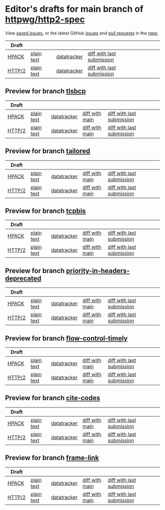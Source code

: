 # Editor's drafts for main branch of [httpwg/http2-spec](https://github.com/httpwg/http2-spec)

View [saved issues](issues.html), or the latest GitHub [issues](https://github.com/httpwg/http2-spec/issues) and [pull requests](https://github.com/httpwg/http2-spec/pulls) in the [repo](https://github.com/httpwg/http2-spec).

| Draft |     |     |     |     |     |     |
| ----- | --- | --- | --- | --- | --- | --- |
| [HPACK](./draft-ietf-httpbis-header-compression.html) |[plain text](./draft-ietf-httpbis-header-compression.txt) |[datatracker](https://datatracker.ietf.org/doc/draft-ietf-httpbis-header-compression) |[diff with last submission](https://www.ietf.org/rfcdiff?url1=draft-ietf-httpbis-header-compression&amp;url2=https://httpwg.github.io/http2-spec/draft-ietf-httpbis-header-compression.txt) | |
| [HTTP/2](./draft-ietf-httpbis-http2bis.html) |[plain text](./draft-ietf-httpbis-http2bis.txt) |[datatracker](https://datatracker.ietf.org/doc/draft-ietf-httpbis-http2bis) |[diff with last submission](https://www.ietf.org/rfcdiff?url1=draft-ietf-httpbis-http2bis&amp;url2=https://httpwg.github.io/http2-spec/draft-ietf-httpbis-http2bis.txt) | |

## Preview for branch [tlsbcp](tlsbcp)

| Draft |     |     |     |     |     |     |
| ----- | --- | --- | --- | --- | --- | --- |
| [HPACK](tlsbcp/draft-ietf-httpbis-header-compression.html) |[plain text](tlsbcp/draft-ietf-httpbis-header-compression.txt) |[datatracker](https://datatracker.ietf.org/doc/draft-ietf-httpbis-header-compression) |[diff with main](https://www.ietf.org/rfcdiff?url1=https://httpwg.github.io/http2-spec/draft-ietf-httpbis-header-compression.txt&amp;url2=https://httpwg.github.io/http2-spec/tlsbcp/draft-ietf-httpbis-header-compression.txt) |[diff with last submission](https://www.ietf.org/rfcdiff?url1=draft-ietf-httpbis-header-compression&amp;url2=https://httpwg.github.io/http2-spec/tlsbcp/draft-ietf-httpbis-header-compression.txt) | |
| [HTTP/2](tlsbcp/draft-ietf-httpbis-http2bis.html) |[plain text](tlsbcp/draft-ietf-httpbis-http2bis.txt) |[datatracker](https://datatracker.ietf.org/doc/draft-ietf-httpbis-http2bis) |[diff with main](https://www.ietf.org/rfcdiff?url1=https://httpwg.github.io/http2-spec/draft-ietf-httpbis-http2bis.txt&amp;url2=https://httpwg.github.io/http2-spec/tlsbcp/draft-ietf-httpbis-http2bis.txt) |[diff with last submission](https://www.ietf.org/rfcdiff?url1=draft-ietf-httpbis-http2bis&amp;url2=https://httpwg.github.io/http2-spec/tlsbcp/draft-ietf-httpbis-http2bis.txt) | |

## Preview for branch [tailored](tailored)

| Draft |     |     |     |     |     |     |
| ----- | --- | --- | --- | --- | --- | --- |
| [HPACK](tailored/draft-ietf-httpbis-header-compression.html) |[plain text](tailored/draft-ietf-httpbis-header-compression.txt) |[datatracker](https://datatracker.ietf.org/doc/draft-ietf-httpbis-header-compression) |[diff with main](https://www.ietf.org/rfcdiff?url1=https://httpwg.github.io/http2-spec/draft-ietf-httpbis-header-compression.txt&amp;url2=https://httpwg.github.io/http2-spec/tailored/draft-ietf-httpbis-header-compression.txt) |[diff with last submission](https://www.ietf.org/rfcdiff?url1=draft-ietf-httpbis-header-compression&amp;url2=https://httpwg.github.io/http2-spec/tailored/draft-ietf-httpbis-header-compression.txt) | |
| [HTTP/2](tailored/draft-ietf-httpbis-http2bis.html) |[plain text](tailored/draft-ietf-httpbis-http2bis.txt) |[datatracker](https://datatracker.ietf.org/doc/draft-ietf-httpbis-http2bis) |[diff with main](https://www.ietf.org/rfcdiff?url1=https://httpwg.github.io/http2-spec/draft-ietf-httpbis-http2bis.txt&amp;url2=https://httpwg.github.io/http2-spec/tailored/draft-ietf-httpbis-http2bis.txt) |[diff with last submission](https://www.ietf.org/rfcdiff?url1=draft-ietf-httpbis-http2bis&amp;url2=https://httpwg.github.io/http2-spec/tailored/draft-ietf-httpbis-http2bis.txt) | |

## Preview for branch [tcpbis](tcpbis)

| Draft |     |     |     |     |     |     |
| ----- | --- | --- | --- | --- | --- | --- |
| [HPACK](tcpbis/draft-ietf-httpbis-header-compression.html) |[plain text](tcpbis/draft-ietf-httpbis-header-compression.txt) |[datatracker](https://datatracker.ietf.org/doc/draft-ietf-httpbis-header-compression) |[diff with main](https://www.ietf.org/rfcdiff?url1=https://httpwg.github.io/http2-spec/draft-ietf-httpbis-header-compression.txt&amp;url2=https://httpwg.github.io/http2-spec/tcpbis/draft-ietf-httpbis-header-compression.txt) |[diff with last submission](https://www.ietf.org/rfcdiff?url1=draft-ietf-httpbis-header-compression&amp;url2=https://httpwg.github.io/http2-spec/tcpbis/draft-ietf-httpbis-header-compression.txt) | |
| [HTTP/2](tcpbis/draft-ietf-httpbis-http2bis.html) |[plain text](tcpbis/draft-ietf-httpbis-http2bis.txt) |[datatracker](https://datatracker.ietf.org/doc/draft-ietf-httpbis-http2bis) |[diff with main](https://www.ietf.org/rfcdiff?url1=https://httpwg.github.io/http2-spec/draft-ietf-httpbis-http2bis.txt&amp;url2=https://httpwg.github.io/http2-spec/tcpbis/draft-ietf-httpbis-http2bis.txt) |[diff with last submission](https://www.ietf.org/rfcdiff?url1=draft-ietf-httpbis-http2bis&amp;url2=https://httpwg.github.io/http2-spec/tcpbis/draft-ietf-httpbis-http2bis.txt) | |

## Preview for branch [priority-in-headers-deprecated](priority-in-headers-deprecated)

| Draft |     |     |     |     |     |     |
| ----- | --- | --- | --- | --- | --- | --- |
| [HPACK](priority-in-headers-deprecated/draft-ietf-httpbis-header-compression.html) |[plain text](priority-in-headers-deprecated/draft-ietf-httpbis-header-compression.txt) |[datatracker](https://datatracker.ietf.org/doc/draft-ietf-httpbis-header-compression) |[diff with main](https://www.ietf.org/rfcdiff?url1=https://httpwg.github.io/http2-spec/draft-ietf-httpbis-header-compression.txt&amp;url2=https://httpwg.github.io/http2-spec/priority-in-headers-deprecated/draft-ietf-httpbis-header-compression.txt) |[diff with last submission](https://www.ietf.org/rfcdiff?url1=draft-ietf-httpbis-header-compression&amp;url2=https://httpwg.github.io/http2-spec/priority-in-headers-deprecated/draft-ietf-httpbis-header-compression.txt) | |
| [HTTP/2](priority-in-headers-deprecated/draft-ietf-httpbis-http2bis.html) |[plain text](priority-in-headers-deprecated/draft-ietf-httpbis-http2bis.txt) |[datatracker](https://datatracker.ietf.org/doc/draft-ietf-httpbis-http2bis) |[diff with main](https://www.ietf.org/rfcdiff?url1=https://httpwg.github.io/http2-spec/draft-ietf-httpbis-http2bis.txt&amp;url2=https://httpwg.github.io/http2-spec/priority-in-headers-deprecated/draft-ietf-httpbis-http2bis.txt) |[diff with last submission](https://www.ietf.org/rfcdiff?url1=draft-ietf-httpbis-http2bis&amp;url2=https://httpwg.github.io/http2-spec/priority-in-headers-deprecated/draft-ietf-httpbis-http2bis.txt) | |

## Preview for branch [flow-control-timely](flow-control-timely)

| Draft |     |     |     |     |     |     |
| ----- | --- | --- | --- | --- | --- | --- |
| [HPACK](flow-control-timely/draft-ietf-httpbis-header-compression.html) |[plain text](flow-control-timely/draft-ietf-httpbis-header-compression.txt) |[datatracker](https://datatracker.ietf.org/doc/draft-ietf-httpbis-header-compression) |[diff with main](https://www.ietf.org/rfcdiff?url1=https://httpwg.github.io/http2-spec/draft-ietf-httpbis-header-compression.txt&amp;url2=https://httpwg.github.io/http2-spec/flow-control-timely/draft-ietf-httpbis-header-compression.txt) |[diff with last submission](https://www.ietf.org/rfcdiff?url1=draft-ietf-httpbis-header-compression&amp;url2=https://httpwg.github.io/http2-spec/flow-control-timely/draft-ietf-httpbis-header-compression.txt) | |
| [HTTP/2](flow-control-timely/draft-ietf-httpbis-http2bis.html) |[plain text](flow-control-timely/draft-ietf-httpbis-http2bis.txt) |[datatracker](https://datatracker.ietf.org/doc/draft-ietf-httpbis-http2bis) |[diff with main](https://www.ietf.org/rfcdiff?url1=https://httpwg.github.io/http2-spec/draft-ietf-httpbis-http2bis.txt&amp;url2=https://httpwg.github.io/http2-spec/flow-control-timely/draft-ietf-httpbis-http2bis.txt) |[diff with last submission](https://www.ietf.org/rfcdiff?url1=draft-ietf-httpbis-http2bis&amp;url2=https://httpwg.github.io/http2-spec/flow-control-timely/draft-ietf-httpbis-http2bis.txt) | |

## Preview for branch [cite-codes](cite-codes)

| Draft |     |     |     |     |     |     |
| ----- | --- | --- | --- | --- | --- | --- |
| [HPACK](cite-codes/draft-ietf-httpbis-header-compression.html) |[plain text](cite-codes/draft-ietf-httpbis-header-compression.txt) |[datatracker](https://datatracker.ietf.org/doc/draft-ietf-httpbis-header-compression) |[diff with main](https://www.ietf.org/rfcdiff?url1=https://httpwg.github.io/http2-spec/draft-ietf-httpbis-header-compression.txt&amp;url2=https://httpwg.github.io/http2-spec/cite-codes/draft-ietf-httpbis-header-compression.txt) |[diff with last submission](https://www.ietf.org/rfcdiff?url1=draft-ietf-httpbis-header-compression&amp;url2=https://httpwg.github.io/http2-spec/cite-codes/draft-ietf-httpbis-header-compression.txt) | |
| [HTTP/2](cite-codes/draft-ietf-httpbis-http2bis.html) |[plain text](cite-codes/draft-ietf-httpbis-http2bis.txt) |[datatracker](https://datatracker.ietf.org/doc/draft-ietf-httpbis-http2bis) |[diff with main](https://www.ietf.org/rfcdiff?url1=https://httpwg.github.io/http2-spec/draft-ietf-httpbis-http2bis.txt&amp;url2=https://httpwg.github.io/http2-spec/cite-codes/draft-ietf-httpbis-http2bis.txt) |[diff with last submission](https://www.ietf.org/rfcdiff?url1=draft-ietf-httpbis-http2bis&amp;url2=https://httpwg.github.io/http2-spec/cite-codes/draft-ietf-httpbis-http2bis.txt) | |

## Preview for branch [frame-link](frame-link)

| Draft |     |     |     |     |     |     |
| ----- | --- | --- | --- | --- | --- | --- |
| [HPACK](frame-link/draft-ietf-httpbis-header-compression.html) |[plain text](frame-link/draft-ietf-httpbis-header-compression.txt) |[datatracker](https://datatracker.ietf.org/doc/draft-ietf-httpbis-header-compression) |[diff with main](https://www.ietf.org/rfcdiff?url1=https://httpwg.github.io/http2-spec/draft-ietf-httpbis-header-compression.txt&amp;url2=https://httpwg.github.io/http2-spec/frame-link/draft-ietf-httpbis-header-compression.txt) |[diff with last submission](https://www.ietf.org/rfcdiff?url1=draft-ietf-httpbis-header-compression&amp;url2=https://httpwg.github.io/http2-spec/frame-link/draft-ietf-httpbis-header-compression.txt) | |
| [HTTP/2](frame-link/draft-ietf-httpbis-http2bis.html) |[plain text](frame-link/draft-ietf-httpbis-http2bis.txt) |[datatracker](https://datatracker.ietf.org/doc/draft-ietf-httpbis-http2bis) |[diff with main](https://www.ietf.org/rfcdiff?url1=https://httpwg.github.io/http2-spec/draft-ietf-httpbis-http2bis.txt&amp;url2=https://httpwg.github.io/http2-spec/frame-link/draft-ietf-httpbis-http2bis.txt) |[diff with last submission](https://www.ietf.org/rfcdiff?url1=draft-ietf-httpbis-http2bis&amp;url2=https://httpwg.github.io/http2-spec/frame-link/draft-ietf-httpbis-http2bis.txt) | |

